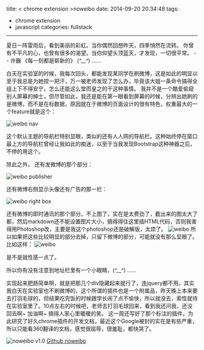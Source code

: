 title: < chrome extension >noweibo
date: 2014-09-20 20:34:48
tags: 
- chrome extension
- javascript
categories: fullstack


---
> 
夏日一阵雷雨后，看到美丽的彩虹。当你偶然回想昨天，四季悄然在流转。
你曾有不平凡的心，也曾有很多的渴望。当你仰望头顶蓝天，才发现，一切很平常。
-- 许巍 《每一刻都是崭新的》   (*^__^*) ……

<!-- more -->


白天在实验室的时候，我每次回头，都能发现某同学在刷微博，这是如此的明显以至于我总是为她捏一把汗，万一被老师发现了怎么办，毕竟该大姐一条命令搞得全组上下不得安宁，怎么还能这么堂而皇之的干这种事情。
我并不是一个酷爱偷窥别人屏幕的绅士，但尽管如此，我还是能在第一眼看到屏幕的时候，分辨出她刷的是微博，而不是在标数据，原因就在于微博的页面设计的很有特色，权重最大的一个feature就是这个：

![weibo nav](/img/0920/weibonav.png)

这个默认主题的导航栏特别显眼，类似的还有人人网的导航栏。这种始终停在窗口最上方的导航栏曾经让我如此的痴迷，以至于当我发现Bootstrap这种神器之后，不停的用这个。

除此之外，
还有发微博的那个部分：

![weibo publisher](/img/0920/weibopublish.png)

还有微博右侧显示头像还有广告的那一栏：

![weibo right box](/img/0920/weiboright.png)

还有微博的即时通讯的那个部分。不上图了，实在是太费劲了，截出来的图太大了都，然后markdown还不能设置图片大小，搞得得往这里插HTML代码，否则我害得用Photoshop改，主要是我这个photoshop还是破解版，太烦了。
![weibo](/img/0920/weibo1.png)
所以如果把这些比较明显的部分去掉，只留下微博的部分，可能就没有那么显眼了。比如这样：
![weibo](/img/0920/weibo2.png)

是不是就性感一点了。

所以你有没有注意到地址栏里有一个小眼睛，(*^__^*) ……

实现起来肥肠简单啊，就是把那几个div隐藏起来就行了，连jquery都不用。其实我白天在实验室也不刷微博的，这个所谓的插件也是一个附属品，昨天晚上本来要去打羽毛球的，但结果吃完饭的时候跟学长闹了点不愉快，所以就没去，索性就待在实验室里了。10点左右的时候吧，老师去打羽毛球回来，看到我还问我，还没回去啊~ 加油啊~ 搞得人家心里暖暖的笑。
这一周还写好了那个标注的插件，为此研究了好久chrome插件的开发文档，最近这个Google被封的实在是有些严重，所以只能看360翻译的文档，感觉很屈辱，很羞耻，都快哭了。


![noweibo v1.0](/img/0920/noweibo.png)
[Github noweibo](https://github.com/lisnb/noweibo)







